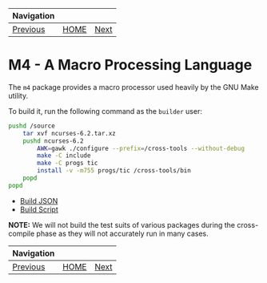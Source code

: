 | Navigation |||
| --- | --- | ---: |
| [Previous](../M4/) | [HOME](../../README.md) | [Next](../PkgConf/) |

# M4 - A Macro Processing Language

The `m4` package provides a macro processor used heavily by the GNU Make utility.

To build it, run the following command as the `builder` user:

```bash
pushd /source
    tar xvf ncurses-6.2.tar.xz
    pushd ncurses-6.2
        AWK=gawk ./configure --prefix=/cross-tools --without-debug
        make -C include
        make -C progs tic
        install -v -m755 progs/tic /cross-tools/bin
    popd
popd
```

- [Build JSON](build.json)
- [Build Script](build.sh)

**NOTE:** We will not build the test suits of various packages during the cross-compile phase as they will not accurately run in many cases.

| Navigation |||
| --- | --- | ---: |
| [Previous](../M4/) | [HOME](../../README.md) | [Next](../PkgConf/) |
